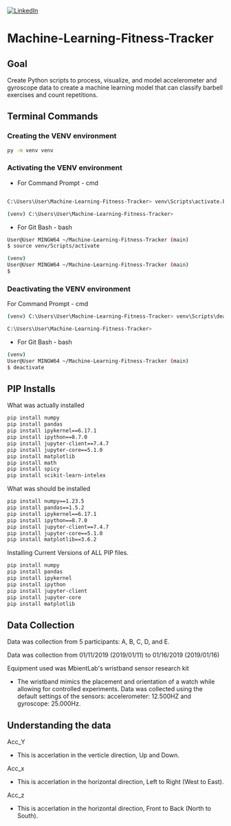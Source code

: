 [![LinkedIn][linkedin-shield]][linkedin-url-Bucsa]



# Machine-Learning-Fitness-Tracker

## Goal

Create Python scripts to process, visualize, and model accelerometer and gyroscope data to create a machine learning model that can classify barbell exercises and count repetitions.

## Terminal Commands

### Creating the VENV environment

```bash
py -m venv venv
```

    
### Activating the VENV environment

- For Command Prompt - cmd
    
```bash

C:\Users\User\Machine-Learning-Fitness-Tracker> venv\Scripts\activate.bat

(venv) C:\Users\User\Machine-Learning-Fitness-Tracker> 

```
   
- For Git Bash - bash
    
```bash
User@User MINGW64 ~/Machine-Learning-Fitness-Tracker (main)
$ source venv/Scripts/activate

(venv) 
User@User MINGW64 ~/Machine-Learning-Fitness-Tracker (main)
$ 

``` 

### Deactivating the VENV environment


For Command Prompt - cmd

```bash
(venv) C:\Users\User\Machine-Learning-Fitness-Tracker> venv\Scripts\deactivate.bat

C:\Users\User\Machine-Learning-Fitness-Tracker> 

```
   
- For Git Bash - bash
    
```bash
(venv) 
User@User MINGW64 ~/Machine-Learning-Fitness-Tracker (main)
$ deactivate

``` 


## PIP Installs

What was actually installed
     
```bash
pip install numpy
pip install pandas
pip install ipykernel==6.17.1 
pip install ipython==8.7.0 
pip install jupyter-client==7.4.7 
pip install jupyter-core==5.1.0 
pip install matplotlib
pip install math
pip install spicy
pip install scikit-learn-intelex
```
  
What was should be installed
    
```bash
pip install numpy==1.23.5 
pip install pandas==1.5.2 
pip install ipykernel==6.17.1 
pip install ipython==8.7.0 
pip install jupyter-client==7.4.7 
pip install jupyter-core==5.1.0 
pip install matplotlib==3.6.2
```
Installing Current Versions of ALL PIP files.
```bash
pip install numpy
pip install pandas
pip install ipykernel 
pip install ipython
pip install jupyter-client
pip install jupyter-core
pip install matplotlib
```

## Data Collection

Data was collection from 5 participants: A, B, C, D, and E. 

Data was collection from 01/11/2019 (2019/01/11) to 01/16/2019 (2019/01/16)

Equipment used was MbientLab's wristband sensor research kit
- The wristband mimics the placement and orientation
of a watch while allowing for controlled experiments. Data was collected using the
default settings of the sensors: accelerometer: 12.500HZ and gyroscope: 25.000Hz.

## Understanding the data

Acc_Y 
- This is accerlation in the verticle direction, Up and Down.

Acc_x 
- This is accerlation in the horizontal direction, Left to Right (West to East).

Acc_z 
- This is accerlation in the horizontal direction, Front to Back (North to South).

[linkedin-shield]: https://img.shields.io/badge/-LinkedIn-black.svg?style=for-the-badge&logo=linkedin&colorB=555
[linkedin-url-Bucsa]: https://www.linkedin.com/in/justin-bucsa